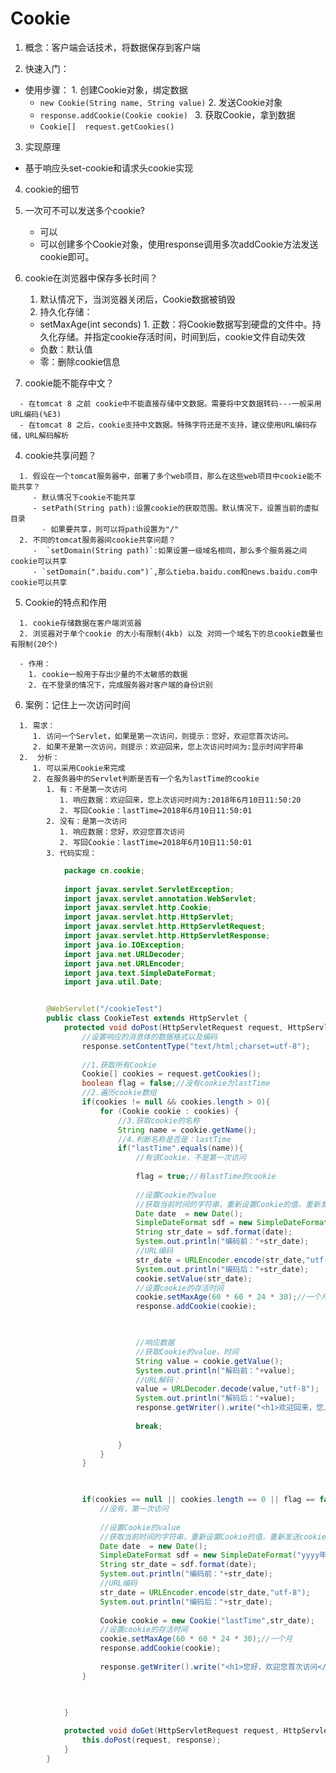 # Cookie

1. 概念：客户端会话技术，将数据保存到客户端

2.  快速入门：

   -  使用步骤：
     1. 创建Cookie对象，绑定数据
        -  `new Cookie(String name, String value)`
     2. 发送Cookie对象
        - `response.addCookie(Cookie cookie) `
     3. 获取Cookie，拿到数据
        - `Cookie[]  request.getCookies()  `

3.  实现原理

   - 基于响应头set-cookie和请求头cookie实现

4.  cookie的细节

   1. 一次可不可以发送多个cookie?

      - 可以
      - 可以创建多个Cookie对象，使用response调用多次addCookie方法发送cookie即可。

   2. cookie在浏览器中保存多长时间？

      1. 默认情况下，当浏览器关闭后，Cookie数据被销毁
      2.  持久化存储：
         -  setMaxAge(int seconds)
           1. 正数：将Cookie数据写到硬盘的文件中。持久化存储。并指定cookie存活时间，时间到后，cookie文件自动失效
         - 负数：默认值
         - 零：删除cookie信息

   3.  cookie能不能存中文？

      - 在tomcat 8 之前 cookie中不能直接存储中文数据。需要将中文数据转码---一般采用URL编码(%E3)
      - 在tomcat 8 之后，cookie支持中文数据。特殊字符还是不支持，建议使用URL编码存储，URL解码解析

   4.  cookie共享问题？

      1. 假设在一个tomcat服务器中，部署了多个web项目，那么在这些web项目中cookie能不能共享？
         - 默认情况下cookie不能共享
         - setPath(String path):设置cookie的获取范围。默认情况下，设置当前的虚拟目录
           - 如果要共享，则可以将path设置为"/"
      2. 不同的tomcat服务器间cookie共享问题？
         -  `setDomain(String path)`:如果设置一级域名相同，那么多个服务器之间cookie可以共享
         - `setDomain(".baidu.com")`,那么tieba.baidu.com和news.baidu.com中cookie可以共享

   5.  Cookie的特点和作用

      1. cookie存储数据在客户端浏览器
      2. 浏览器对于单个cookie 的大小有限制(4kb) 以及 对同一个域名下的总cookie数量也有限制(20个)

      - 作用：
        1. cookie一般用于存出少量的不太敏感的数据
        2. 在不登录的情况下，完成服务器对客户端的身份识别

   6.  案例：记住上一次访问时间

      1. 需求：
         1. 访问一个Servlet，如果是第一次访问，则提示：您好，欢迎您首次访问。
         2. 如果不是第一次访问，则提示：欢迎回来，您上次访问时间为:显示时间字符串
      2.  分析：
         1. 可以采用Cookie来完成
         2. 在服务器中的Servlet判断是否有一个名为lastTime的cookie
            1. 有：不是第一次访问
               1. 响应数据：欢迎回来，您上次访问时间为:2018年6月10日11:50:20
               2. 写回Cookie：lastTime=2018年6月10日11:50:01
            2. 没有：是第一次访问
               1. 响应数据：您好，欢迎您首次访问
               2. 写回Cookie：lastTime=2018年6月10日11:50:01
            3. 代码实现：

```java
            package cn.cookie;
	
			import javax.servlet.ServletException;
			import javax.servlet.annotation.WebServlet;
			import javax.servlet.http.Cookie;
			import javax.servlet.http.HttpServlet;
			import javax.servlet.http.HttpServletRequest;
			import javax.servlet.http.HttpServletResponse;
			import java.io.IOException;
			import java.net.URLDecoder;
			import java.net.URLEncoder;
			import java.text.SimpleDateFormat;
			import java.util.Date;


		@WebServlet("/cookieTest")
		public class CookieTest extends HttpServlet {
		    protected void doPost(HttpServletRequest request, HttpServletResponse response) throws ServletException, IOException {
		        //设置响应的消息体的数据格式以及编码
		        response.setContentType("text/html;charset=utf-8");
		
		        //1.获取所有Cookie
		        Cookie[] cookies = request.getCookies();
		        boolean flag = false;//没有cookie为lastTime
		        //2.遍历cookie数组
		        if(cookies != null && cookies.length > 0){
		            for (Cookie cookie : cookies) {
		                //3.获取cookie的名称
		                String name = cookie.getName();
		                //4.判断名称是否是：lastTime
		                if("lastTime".equals(name)){
		                    //有该Cookie，不是第一次访问
		
		                    flag = true;//有lastTime的cookie
		
		                    //设置Cookie的value
		                    //获取当前时间的字符串，重新设置Cookie的值，重新发送cookie
		                    Date date  = new Date();
		                    SimpleDateFormat sdf = new SimpleDateFormat("yyyy年MM月dd日 HH:mm:ss");
		                    String str_date = sdf.format(date);
		                    System.out.println("编码前："+str_date);
		                    //URL编码
		                    str_date = URLEncoder.encode(str_date,"utf-8");
		                    System.out.println("编码后："+str_date);
		                    cookie.setValue(str_date);
		                    //设置cookie的存活时间
		                    cookie.setMaxAge(60 * 60 * 24 * 30);//一个月
		                    response.addCookie(cookie);


​		
		                    //响应数据
		                    //获取Cookie的value，时间
		                    String value = cookie.getValue();
		                    System.out.println("解码前："+value);
		                    //URL解码：
		                    value = URLDecoder.decode(value,"utf-8");
		                    System.out.println("解码后："+value);
		                    response.getWriter().write("<h1>欢迎回来，您上次访问时间为:"+value+"</h1>");
		
		                    break;
		
		                }
		            }
		        }


​		
		        if(cookies == null || cookies.length == 0 || flag == false){
		            //没有，第一次访问
		
		            //设置Cookie的value
		            //获取当前时间的字符串，重新设置Cookie的值，重新发送cookie
		            Date date  = new Date();
		            SimpleDateFormat sdf = new SimpleDateFormat("yyyy年MM月dd日 HH:mm:ss");
		            String str_date = sdf.format(date);
		            System.out.println("编码前："+str_date);
		            //URL编码
		            str_date = URLEncoder.encode(str_date,"utf-8");
		            System.out.println("编码后："+str_date);
		
		            Cookie cookie = new Cookie("lastTime",str_date);
		            //设置cookie的存活时间
		            cookie.setMaxAge(60 * 60 * 24 * 30);//一个月
		            response.addCookie(cookie);
		
		            response.getWriter().write("<h1>您好，欢迎您首次访问</h1>");
		        }


​		
		    }
		
		    protected void doGet(HttpServletRequest request, HttpServletResponse response) throws ServletException, IOException {
		        this.doPost(request, response);
		    }
		}

```

